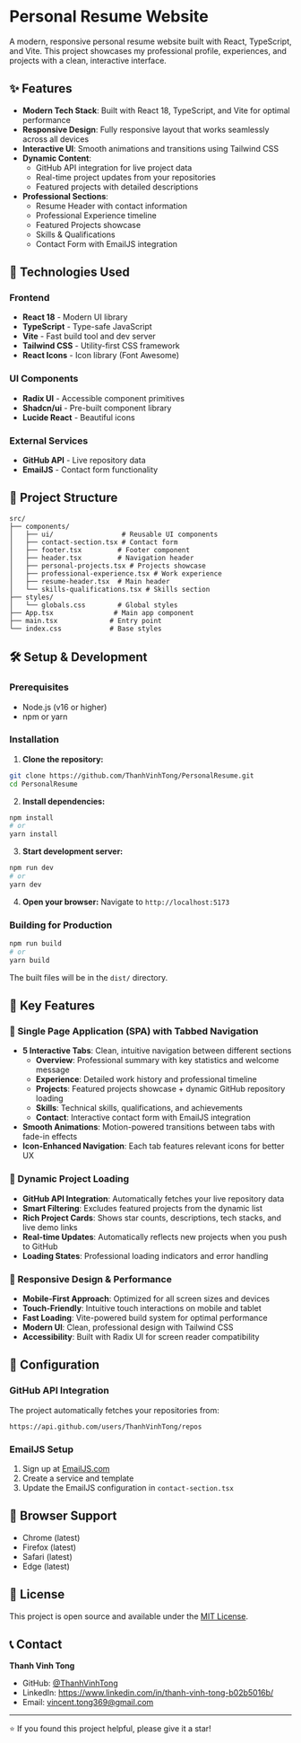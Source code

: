 # Personal Resume Website

A modern, responsive personal resume website built with React, TypeScript, and Vite. This project showcases my professional profile, experiences, and projects with a clean, interactive interface.

## ✨ Features

- **Modern Tech Stack**: Built with React 18, TypeScript, and Vite for optimal performance
- **Responsive Design**: Fully responsive layout that works seamlessly across all devices
- **Interactive UI**: Smooth animations and transitions using Tailwind CSS
- **Dynamic Content**: 
  - GitHub API integration for live project data
  - Real-time project updates from your repositories
  - Featured projects with detailed descriptions
- **Professional Sections**:
  - Resume Header with contact information
  - Professional Experience timeline
  - Featured Projects showcase
  - Skills & Qualifications
  - Contact Form with EmailJS integration

## 🚀 Technologies Used

### Frontend
- **React 18** - Modern UI library
- **TypeScript** - Type-safe JavaScript
- **Vite** - Fast build tool and dev server
- **Tailwind CSS** - Utility-first CSS framework
- **React Icons** - Icon library (Font Awesome)

### UI Components
- **Radix UI** - Accessible component primitives
- **Shadcn/ui** - Pre-built component library
- **Lucide React** - Beautiful icons

### External Services
- **GitHub API** - Live repository data
- **EmailJS** - Contact form functionality

## 📁 Project Structure

```
src/
├── components/
│   ├── ui/                 # Reusable UI components
│   ├── contact-section.tsx # Contact form
│   ├── footer.tsx         # Footer component
│   ├── header.tsx         # Navigation header
│   ├── personal-projects.tsx # Projects showcase
│   ├── professional-experience.tsx # Work experience
│   ├── resume-header.tsx  # Main header
│   └── skills-qualifications.tsx # Skills section
├── styles/
│   └── globals.css        # Global styles
├── App.tsx               # Main app component
├── main.tsx             # Entry point
└── index.css            # Base styles
```

## 🛠️ Setup & Development

### Prerequisites
- Node.js (v16 or higher)
- npm or yarn

### Installation

1. **Clone the repository:**
```bash
git clone https://github.com/ThanhVinhTong/PersonalResume.git
cd PersonalResume
```

2. **Install dependencies:**
```bash
npm install
# or
yarn install
```

3. **Start development server:**
```bash
npm run dev
# or
yarn dev
```

4. **Open your browser:**
Navigate to `http://localhost:5173`

### Building for Production

```bash
npm run build
# or
yarn build
```

The built files will be in the `dist/` directory.

## 🎯 Key Features

### 📱 Single Page Application (SPA) with Tabbed Navigation
- **5 Interactive Tabs**: Clean, intuitive navigation between different sections
  - **Overview**: Professional summary with key statistics and welcome message
  - **Experience**: Detailed work history and professional timeline
  - **Projects**: Featured projects showcase + dynamic GitHub repository loading
  - **Skills**: Technical skills, qualifications, and achievements
  - **Contact**: Interactive contact form with EmailJS integration
- **Smooth Animations**: Motion-powered transitions between tabs with fade-in effects
- **Icon-Enhanced Navigation**: Each tab features relevant icons for better UX

### 🔄 Dynamic Project Loading
- **GitHub API Integration**: Automatically fetches your live repository data
- **Smart Filtering**: Excludes featured projects from the dynamic list
- **Rich Project Cards**: Shows star counts, descriptions, tech stacks, and live demo links
- **Real-time Updates**: Automatically reflects new projects when you push to GitHub
- **Loading States**: Professional loading indicators and error handling

### 📱 Responsive Design & Performance
- **Mobile-First Approach**: Optimized for all screen sizes and devices
- **Touch-Friendly**: Intuitive touch interactions on mobile and tablet
- **Fast Loading**: Vite-powered build system for optimal performance
- **Modern UI**: Clean, professional design with Tailwind CSS
- **Accessibility**: Built with Radix UI for screen reader compatibility

## 🔧 Configuration

### GitHub API Integration
The project automatically fetches your repositories from:
```
https://api.github.com/users/ThanhVinhTong/repos
```

### EmailJS Setup
1. Sign up at [EmailJS.com](https://www.emailjs.com/)
2. Create a service and template
3. Update the EmailJS configuration in `contact-section.tsx`

## 📱 Browser Support

- Chrome (latest)
- Firefox (latest)
- Safari (latest)
- Edge (latest)

## 📄 License

This project is open source and available under the [MIT License](LICENSE).

## 📞 Contact

**Thanh Vinh Tong**
- GitHub: [@ThanhVinhTong](https://github.com/ThanhVinhTong)
- LinkedIn: https://www.linkedin.com/in/thanh-vinh-tong-b02b5016b/
- Email: vincent.tong369@gmail.com

---

⭐ If you found this project helpful, please give it a star!